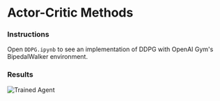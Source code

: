 [//]: # (Image References)

[image1]: https://user-images.githubusercontent.com/10624937/42135608-be87357e-7d12-11e8-8eca-e6d5fabdba6b.gif "Trained Agent"


# Actor-Critic Methods

### Instructions

Open `DDPG.ipynb` to see an implementation of DDPG with OpenAI Gym's BipedalWalker environment.

### Results

![Trained Agent][image1]
